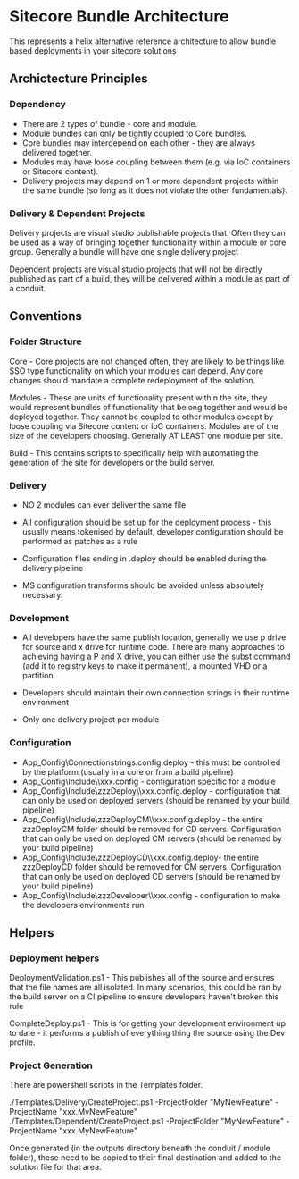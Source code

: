 # Sitecore Bundle Architecture

This represents a helix alternative reference architecture to allow bundle based deployments in your sitecore solutions

## Archictecture Principles

### Dependency

* There are 2 types of bundle - core and module.
* Module bundles can only be tightly coupled to Core bundles.
* Core bundles may interdepend on each other - they are always delivered together.
* Modules may have loose coupling between them (e.g. via IoC containers or Sitecore content).
* Delivery projects may depend on 1 or more dependent projects within the same bundle (so long as it does not violate the other fundamentals).

### Delivery & Dependent Projects

Delivery projects are visual studio publishable projects that. Often they can be used as a way of bringing together functionality within a module or core group. Generally a bundle will have one single delivery project

Dependent projects are visual studio projects that will not be directly published as part of a build, they will be delivered within a module as part of a conduit.

## Conventions

### Folder Structure

Core - Core projects are not changed often, they are likely to be things like SSO type functionality on which your modules can depend. Any core changes should mandate a complete redeployment of the solution.

Modules - These are units of functionality present within the site, they would represent bundles of functionality that belong together and would be deployed together. They cannot be coupled to other modules except by loose coupling via Sitecore content or IoC containers. Modules are of the size of the developers choosing. Generally AT LEAST one module per site.

Build - This contains scripts to specifically help with automating the generation of the site for developers or the build server.

### Delivery

* NO 2 modules can ever deliver the same file

* All configuration should be set up for the deployment process - this usually means tokenised by default, developer configuration should be performed as patches as a rule

* Configuration files ending in .deploy should be enabled during the delivery pipeline

* MS configuration transforms should be avoided unless absolutely necessary.

### Development

* All developers have the same publish location, generally we use p drive for source and x drive for runtime code. There are many approaches to achieving having a P and X drive, you can either use the subst command (add it to registry keys to make it permanent), a mounted VHD or a partition.

* Developers should maintain their own connection strings in their runtime environment

* Only one delivery project per module

### Configuration

* App_Config\Connectionstrings.config.deploy - this must be controlled by the platform (usually in a core or from a build pipeline)
* App_Config\Include\\<Module Name>\xxx.config - configuration specific for a module
* App_Config\Include\zzzDeploy\\<Module Name>\xxx.config.deploy - configuration that can only be used on deployed servers (should be renamed by your build pipeline)
* App_Config\Include\zzzDeployCM\\<Module Name>\xxx.config.deploy - the entire zzzDeployCM folder should be removed for CD servers. Configuration that can only be used on deployed CM servers (should be renamed by your build pipeline)
* App_Config\Include\zzzDeployCD\\<Module Name>\xxx.config.deploy- the entire zzzDeployCD folder should be removed for CM servers. Configuration that can only be used on deployed CD servers (should be renamed by your build pipeline)
* App_Config\Include\zzzDeveloper\\<Module Name>\xxx.config - configuration to make the developers environments run

## Helpers

### Deployment helpers

DeploymentValidation.ps1 - This publishes all of the source and ensures that the file names are all isolated. In many scenarios, this could be ran by the build server on a CI pipeline to ensure developers haven't broken this rule

CompleteDeploy.ps1 - This is for getting your development environment up to date - it performs a publish of everything thing the source using the Dev profile.

### Project Generation

There are powershell scripts in the Templates folder.

./Templates/Delivery/CreateProject.ps1 -ProjectFolder "MyNewFeature" -ProjectName "xxx.MyNewFeature"
./Templates/Dependent/CreateProject.ps1 -ProjectFolder "MyNewFeature" -ProjectName "xxx.MyNewFeature"

Once generated (in the outputs directory beneath the conduit / module folder), these need to be copied to their final destination and added to the solution file for that area.


